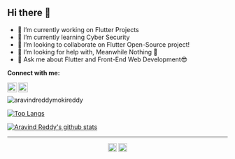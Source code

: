 ## Hi there 👋       

- 🔭 I’m currently working on Flutter Projects
- 🌱 I’m currently learning Cyber Security
- 👯 I’m looking to collaborate on Flutter Open-Source project!
- 🤔 I’m looking for help with, Meanwhile Nothing 🚀
- 💬 Ask me about Flutter and Front-End Web Development😎

**Connect with me:**

<!-- [<img align="left" alt="" width="22px" src="https://img.icons8.com/ultraviolet/22/000000/domain.png" />][website]
[<img align="left" alt="" width="22px" src="https://img.icons8.com/color/22/000000/youtube-play.png" />][youtube] -->
[<img align="left" alt="aravindreddy | Twitter" width="22px" src="https://img.icons8.com/fluent/22/000000/twitter.png" />][twitter]
[<img align="left" alt="aravindreddy mokireddy | LinkedIn" width="22px" src="https://img.icons8.com/color/22/000000/linkedin.png" />][linkedin]

<br />

<p align="left"> <img src="https://komarev.com/ghpvc/?username=aravindreddymokireddy" alt="aravindreddymokireddy" /> </p>

[![Top Langs](https://github-readme-stats.vercel.app/api/top-langs/?username=aravindreddymokireddy&hide=javascript,objective-c&layout=compact&theme=dracula)]()

[![Aravind Reddy's github stats](https://github-readme-stats.vercel.app/api?username=aravindreddymokireddy&&show_icons=true&count_private=true&theme=dracula)]()

---

<p align="center">
<a href="https://twitter.com/M_Aravindreddy" target="blank"><img align="center" src="https://cdn.jsdelivr.net/npm/simple-icons@3.0.1/icons/twitter.svg" alt="aravindreddymokireddy" height="20" width="20" /></a>
<a href="https://linkedin.com/in/aravindreddy-m" target="blank"><img align="center" src="https://cdn.jsdelivr.net/npm/simple-icons@3.0.1/icons/linkedin.svg" alt="aravindreddymokireddy" height="20" width="20" /></a>
</p>


<!-- [website]:  -->
[twitter]: https://twitter.com/M_Aravindreddy
<!-- [youtube]: https://youtube.com/
[facebook]: https://facebook.com/ -->
[linkedin]: https://linkedin.com/in/aravindreddy-m
